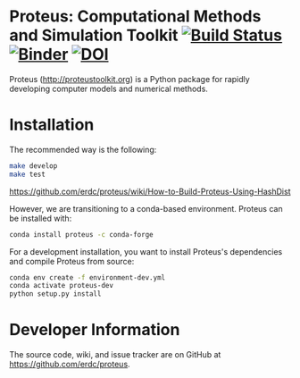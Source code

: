 # Proteus: Computational Methods and Simulation Toolkit [![Build Status](https://travis-ci.com/erdc/proteus.svg?branch=master)](https://travis-ci.com/erdc/proteus) [![Binder](https://mybinder.org/badge_logo.svg)](https://mybinder.org/v2/gh/erdc/training_proteus/master?filepath=index.ipynb)  [![DOI](https://zenodo.org/badge/2212385.svg)](https://zenodo.org/badge/latestdoi/2212385)


Proteus (http://proteustoolkit.org) is a Python package for
rapidly developing computer models and numerical methods.

# Installation

The recommended way is the following:

```bash
make develop
make test
```
https://github.com/erdc/proteus/wiki/How-to-Build-Proteus-Using-HashDist

However, we are transitioning to a conda-based environment. Proteus can be installed with:

```bash
conda install proteus -c conda-forge
```

For a development installation, you want to install Proteus's dependencies and compile Proteus from source:

```bash
conda env create -f environment-dev.yml
conda activate proteus-dev
python setup.py install
```

# Developer Information

The source code, wiki, and issue tracker are on GitHub at
https://github.com/erdc/proteus.
